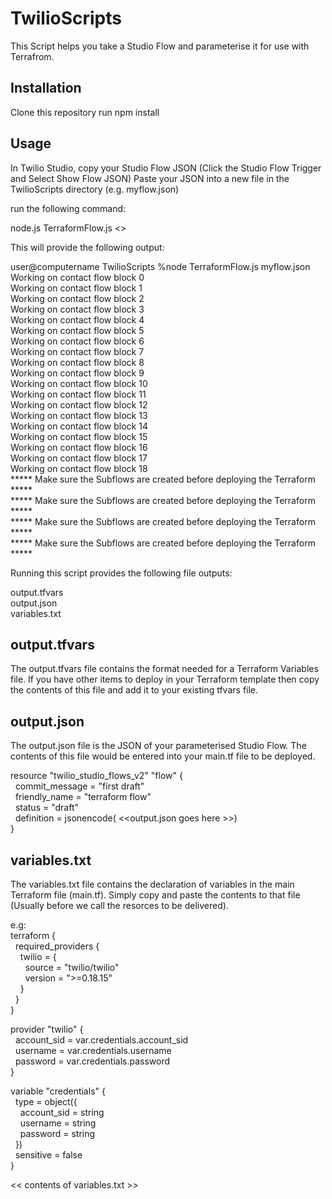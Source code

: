 # TwilioScripts

This Script helps you take a Studio Flow and parameterise it for use with Terrafrom.

## Installation

Clone this repository
run npm install

## Usage

In Twilio Studio, copy your Studio Flow JSON (Click the Studio Flow Trigger and Select Show Flow JSON)
Paste your JSON into a new file in the TwilioScripts directory (e.g. myflow.json)

run the following command:

node.js TerraformFlow.js <<flow-name>>

This will provide the following output:
  
user@computername TwilioScripts %node TerraformFlow.js myflow.json  
Working on contact flow block 0  
Working on contact flow block 1  
Working on contact flow block 2  
Working on contact flow block 3  
Working on contact flow block 4  
Working on contact flow block 5  
Working on contact flow block 6  
Working on contact flow block 7  
Working on contact flow block 8  
Working on contact flow block 9  
Working on contact flow block 10  
Working on contact flow block 11  
Working on contact flow block 12  
Working on contact flow block 13  
Working on contact flow block 14  
Working on contact flow block 15  
Working on contact flow block 16  
Working on contact flow block 17  
Working on contact flow block 18  
***** Make sure the Subflows are created before deploying the Terraform *****  
***** Make sure the Subflows are created before deploying the Terraform *****  
***** Make sure the Subflows are created before deploying the Terraform *****  
***** Make sure the Subflows are created before deploying the Terraform *****  

Running this script provides the following file outputs:

output.tfvars  
output.json  
variables.txt  

## output.tfvars

The output.tfvars file contains the format needed for a Terraform Variables file. If you have other items to deploy in your Terraform template then copy the contents of this file and add it to your existing tfvars file.

## output.json

The output.json file is the JSON of your parameterised Studio Flow. The contents of this file would be entered into your main.tf file to be deployed. 

resource "twilio_studio_flows_v2" "flow" {  
  &nbsp;&nbsp;commit_message = "first draft"  
  &nbsp;&nbsp;friendly_name  = "terraform flow"  
  &nbsp;&nbsp;status         = "draft"  
  &nbsp;&nbsp;definition = jsonencode( <<output.json goes here >>)  
}  


## variables.txt

The variables.txt file contains the declaration of variables in the main Terraform file (main.tf). Simply copy and paste the contents to that file (Usually before we call the resorces to be delivered).

e.g:  
terraform {  
&nbsp;&nbsp;required_providers {  
&nbsp;&nbsp;&nbsp;&nbsp;twilio = {  
&nbsp;&nbsp;&nbsp;&nbsp;&nbsp;&nbsp;source  = "twilio/twilio"  
&nbsp;&nbsp;&nbsp;&nbsp;&nbsp;&nbsp;version = ">=0.18.15"  
&nbsp;&nbsp;&nbsp;&nbsp;}  
&nbsp;&nbsp;}  
}  

provider "twilio" {  
&nbsp;&nbsp;account_sid = var.credentials.account_sid  
&nbsp;&nbsp;username    = var.credentials.username  
&nbsp;&nbsp;password    = var.credentials.password  
}

variable "credentials" {  
&nbsp;&nbsp;type = object({  
&nbsp;&nbsp;&nbsp;&nbsp;account_sid = string  
&nbsp;&nbsp;&nbsp;&nbsp;username    = string  
&nbsp;&nbsp;&nbsp;&nbsp;password    = string  
&nbsp;&nbsp;})  
&nbsp;&nbsp;sensitive = false  
}

<< contents of variables.txt >>
